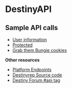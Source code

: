 DestinyAPI
==========

## Sample API calls

* [User information](http://wiki.destinypublic.com/User-Information)
* [Protected](http://wiki.destinypublic.com/Protected-API-calls)
* [Grab them Bungie cookies](http://wiki.destinypublic.com/Bungie-Cookies)

**Other resources**
* [Platform Endpoints](https://github.com/SargoDarya/bungie-platform/blob/develop/endpoints.txt)
* [Destinyrep Source code](https://github.com/pandapaul/destiny)
* [Destiny Forum #api tag](http://www.bungie.com/en/Forum/Topics/0/1/0/api)